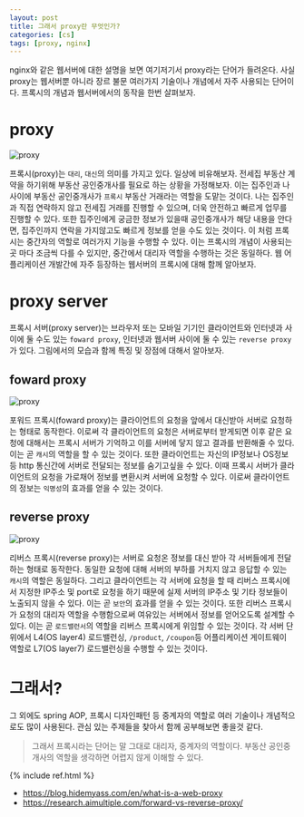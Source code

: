 ```yaml
---
layout: post
title: 그래서 proxy란 무엇인가?
categories: [cs]
tags: [proxy, nginx]
---
```

nginx와 같은 웹서버에 대한 설명을 보면 여기저기서 proxy라는 단어가 들려온다. 사실 proxy는 웹서버뿐 아니라 장르 불문 여러가지 기술이나 개념에서 자주 사용되는 단어이다. 프록시의 개념과 웹서버에서의 동작을 한번 살펴보자.

# proxy
![proxy]({{site.url}}/assets/images/posts/proxy/proxy-01.png)

프록시(proxy)는 `대리`, `대신`의 의미를 가지고 있다. 일상에 비유해보자. 전세집 부동산 계약을 하기위해 부동산 공인중개사를 필요로 하는 상황을 가정해보자. 이는 집주인과 나 사이에 부동산 공인중개사가 `프록시` 부동산 거래라는 역할을 도맡는 것이다.
나는 집주인과 직접 연락하지 않고 전세집 거래를 진행할 수 있으며, 더욱 안전하고 빠르게 업무를 진행할 수 있다. 또한 집주인에게 궁금한 정보가 있을때 공인중개사가 해당 내용을 안다면, 집주인까지 연락을 가지않고도 빠르게 정보를 얻을 수도 있는 것이다. 이 처럼 프록시는 중간자의 역할로 여러가지 기능을 수행할 수 있다. 이는 프록시의 개념이 사용되는곳 마다 조금씩 다를 수 있지만, 중간에서 대리자 역할을 수행하는 것은 동일하다. 웹 어플리케이션 개발간에 자주 등장하는 웹서버의 프록시에 대해 함께 알아보자.

# proxy server
프록시 서버(proxy server)는 브라우저 또는 모바일 기기인 클라이언트와 인터넷과 사이에 둘 수도 있는 `foward proxy`, 인터넷과 웹서버 사이에 둘 수 있는 `reverse proxy`가 있다. 그림에서의 모습과 함께 특징 및 장점에 대해서 알아보자.

## foward proxy
![proxy]({{site.url}}/assets/images/posts/proxy/proxy-04.png)

포워드 프록시(foward proxy)는 클라이언트의 요청을 앞에서 대신받아 서버로 요청하는 형태로 동작한다. 이로써 각 클라이언트의 요청은 서버로부터 받게되면 이후 같은 요청에 대해서는 프록시 서버가 기억하고 이를 서버에 닿지 않고 결과를 반환해줄 수 있다. 이는 곧 `캐시`의 역할을 할 수 있는 것이다. 또한 클라이언트는 자신의 IP정보나 OS정보등 http 통신간에 서버로 전달되는 정보를 숨기고싶을 수 있다. 이때 프록시 서버가 클라이언트의 요청을 가로채어 정보를 변환시켜 서버에 요청할 수 있다. 이로써 클라이언트의 정보는 `익명성`의 효과를 얻을 수 있는 것이다.

## reverse proxy
![proxy]({{site.url}}/assets/images/posts/proxy/proxy-03.png)

리버스 프록시(reverse proxy)는 서버로 요청온 정보를 대신 받아 각 서버들에게 전달하는 형태로 동작한다. 동일한 요청에 대해 서버의 부하를 거치지 않고 응답할 수 있는 `캐시`의 역할은 동일하다. 그리고 클라이언트는 각 서버에 요청을 할 때 리버스 프록시에서 지정한 IP주소 및 port로 요청을 하기 때문에 실제 서버의 IP주소 및 기타 정보들이 노출되지 않을 수 있다. 이는 곧 `보안`의 효과를 얻을 수 있는 것이다. 또한 리버스 프록시가 요청의 대리자 역할을 수행함으로써 여유있는 서버에서 정보를 얻어오도록 설계할 수 있다. 이는 곧 `로드밸런서`의 역할을 리버스 프록시에게 위임할 수 있는 것이다. 각 서버 단위에서 L4(OS layer4) 로드밸런싱, `/product`, `/coupon`등 어플리케이션 게이트웨이 역할로 L7(OS layer7) 로드밸런싱을 수행할 수 있는 것이다.

# 그래서?
그 외에도 spring AOP, 프록시 디자인패턴 등 중계자의 역할로 여러 기술이나 개념적으로도 많이 사용된다. 관심 있는 주제들을 찾아서 함께 공부해보면 좋을것 같다.
> 그래서 프록시라는 단어는 말 그대로 대리자, 중계자의 역할이다. 부동산 공인중개사의 역할을 생각하면 어렵지 않게 이해할 수 있다.

{% include ref.html %}
* <https://blog.hidemyass.com/en/what-is-a-web-proxy>
* <https://research.aimultiple.com/forward-vs-reverse-proxy/>